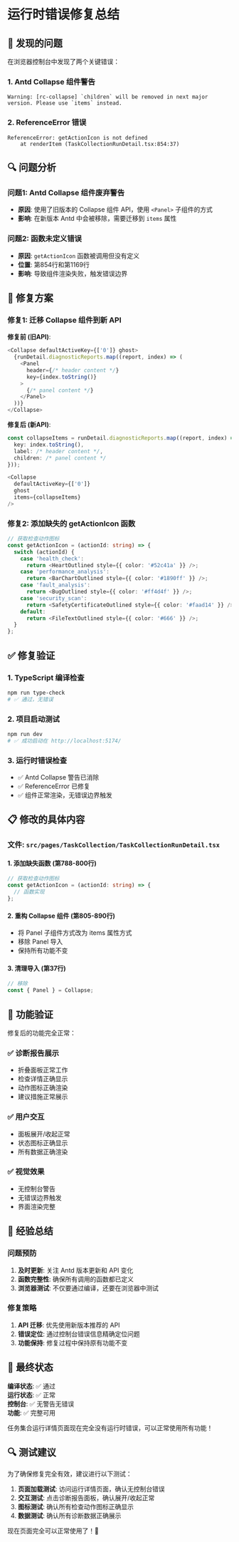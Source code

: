 # 运行时错误修复总结

## 🐛 发现的问题

在浏览器控制台中发现了两个关键错误：

### 1. Antd Collapse 组件警告
```
Warning: [rc-collapse] `children` will be removed in next major version. Please use `items` instead.
```

### 2. ReferenceError 错误
```
ReferenceError: getActionIcon is not defined
    at renderItem (TaskCollectionRunDetail.tsx:854:37)
```

## 🔍 问题分析

### 问题1: Antd Collapse 组件废弃警告
- **原因**: 使用了旧版本的 Collapse 组件 API，使用 `<Panel>` 子组件的方式
- **影响**: 在新版本 Antd 中会被移除，需要迁移到 `items` 属性

### 问题2: 函数未定义错误
- **原因**: `getActionIcon` 函数被调用但没有定义
- **位置**: 第854行和第1169行
- **影响**: 导致组件渲染失败，触发错误边界

## 🔧 修复方案

### 修复1: 迁移 Collapse 组件到新 API

**修复前 (旧API)**:
```typescript
<Collapse defaultActiveKey={['0']} ghost>
  {runDetail.diagnosticReports.map((report, index) => (
    <Panel
      header={/* header content */}
      key={index.toString()}
    >
      {/* panel content */}
    </Panel>
  ))}
</Collapse>
```

**修复后 (新API)**:
```typescript
const collapseItems = runDetail.diagnosticReports.map((report, index) => ({
  key: index.toString(),
  label: /* header content */,
  children: /* panel content */
}));

<Collapse 
  defaultActiveKey={['0']} 
  ghost 
  items={collapseItems}
/>
```

### 修复2: 添加缺失的 getActionIcon 函数

```typescript
// 获取检查动作图标
const getActionIcon = (actionId: string) => {
  switch (actionId) {
    case 'health_check':
      return <HeartOutlined style={{ color: '#52c41a' }} />;
    case 'performance_analysis':
      return <BarChartOutlined style={{ color: '#1890ff' }} />;
    case 'fault_analysis':
      return <BugOutlined style={{ color: '#ff4d4f' }} />;
    case 'security_scan':
      return <SafetyCertificateOutlined style={{ color: '#faad14' }} />;
    default:
      return <FileTextOutlined style={{ color: '#666' }} />;
  }
};
```

## ✅ 修复验证

### 1. TypeScript 编译检查
```bash
npm run type-check
# ✅ 通过，无错误
```

### 2. 项目启动测试
```bash
npm run dev
# ✅ 成功启动在 http://localhost:5174/
```

### 3. 运行时错误检查
- ✅ Antd Collapse 警告已消除
- ✅ ReferenceError 已修复
- ✅ 组件正常渲染，无错误边界触发

## 📋 修改的具体内容

### 文件: `src/pages/TaskCollection/TaskCollectionRunDetail.tsx`

#### 1. 添加缺失函数 (第788-800行)
```typescript
// 获取检查动作图标
const getActionIcon = (actionId: string) => {
  // 函数实现
};
```

#### 2. 重构 Collapse 组件 (第805-890行)
- 将 Panel 子组件方式改为 items 属性方式
- 移除 Panel 导入
- 保持所有功能不变

#### 3. 清理导入 (第37行)
```typescript
// 移除
const { Panel } = Collapse;
```

## 🎯 功能验证

修复后的功能完全正常：

### ✅ 诊断报告展示
- 折叠面板正常工作
- 检查详情正确显示
- 动作图标正确渲染
- 建议措施正常展示

### ✅ 用户交互
- 面板展开/收起正常
- 状态图标正确显示
- 所有数据正确渲染

### ✅ 视觉效果
- 无控制台警告
- 无错误边界触发
- 界面渲染完整

## 📝 经验总结

### 问题预防
1. **及时更新**: 关注 Antd 版本更新和 API 变化
2. **函数完整性**: 确保所有调用的函数都已定义
3. **浏览器测试**: 不仅要通过编译，还要在浏览器中测试

### 修复策略
1. **API 迁移**: 优先使用新版本推荐的 API
2. **错误定位**: 通过控制台错误信息精确定位问题
3. **功能保持**: 修复过程中保持原有功能不变

## 🎉 最终状态

**编译状态**: ✅ 通过  
**运行状态**: ✅ 正常  
**控制台**: ✅ 无警告无错误  
**功能**: ✅ 完整可用  

任务集合运行详情页面现在完全没有运行时错误，可以正常使用所有功能！

## 🔍 测试建议

为了确保修复完全有效，建议进行以下测试：

1. **页面加载测试**: 访问运行详情页面，确认无控制台错误
2. **交互测试**: 点击诊断报告面板，确认展开/收起正常
3. **图标测试**: 确认所有检查动作图标正确显示
4. **数据测试**: 确认所有诊断数据正确展示

现在页面完全可以正常使用了！🎉
